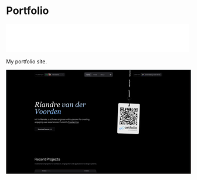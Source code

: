 # Portfolio

<img src="./assets/github-header.png" alt="Logo for Portfolio" width="500"/>

My portfolio site.

![Portfolio showcase](./assets/showcase.png)
